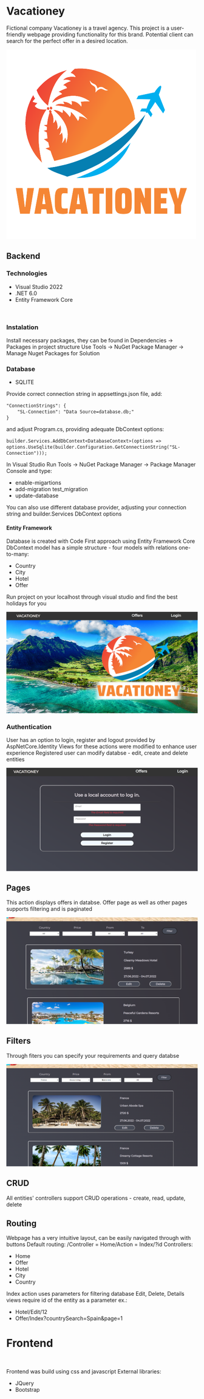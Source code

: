 # Vacationey
 
Fictional company Vacationey is a travel agency.
This project is a user-friendly webpage providing functionality for this brand.
Potential client can search for the perfect offer in a desired location.

![image](Back-end/wwwroot/images/icons/logo.png)

## Backend

### Technologies

- Visual Studio 2022
- .NET 6.0
- Entity Framework Core
</br>

### Instalation

Install necessary packages, they can be found in Dependencies -> Packages in project structure
Use Tools -> NuGet Package Manager -> Manage Nuget Packages for Solution
</br>

### Database

- SQLITE

Provide correct connection string in appsettings.json file, add:

    "ConnectionStrings": {
        "SL-Connection": "Data Source=database.db;"
    }

and adjust Program.cs, providing adequate DbContext options:

    builder.Services.AddDbContext<DatabaseContext>(options => options.UseSqlite(builder.Configuration.GetConnectionString("SL-Connection")));

In Visual Studio Run Tools -> NuGet Package Manager -> Package Manager Console and type:
* enable-migartions
* add-migration test_migration
* update-database

You can also use different database provider, adjusting your connection string and builder.Services DbContext options

#### Entity Framework
Database is created with Code First approach using Entity Framework Core
DbContext model has a simple structure - four models with relations one-to-many:
<ul>
<li>Country</li>
<li>City</li>
<li>Hotel</li>
<li>Offer</li>
</ul>


Run project on your localhost through visual studio and find the best holidays for you

![image](Back-end/wwwroot/images/demo/home_page.png)
</br>

### Authentication 

User has an option to login, register and logout provided by AspNetCore.Identity
Views for these actions were modified to enhance user experience
Registered user can modify databse - edit, create and delete entities

![image](Back-end/wwwroot/images/demo/login_page.png)
</br>

## Pages

This action displays offers in databse.
Offer page as well as other pages supports filtering and is paginated

![image](Back-end/wwwroot/images/demo/offer_page.png)
</br>

## Filters

Through fiters you can specify your requirements and query databse

![image](Back-end/wwwroot/images/demo/filters.png)
</br>

## CRUD

All entities' controllers support CRUD operations - create, read, update, delete
</br>

## Routing

Webpage has a very intuitive layout, can be easily navigated through with buttons
Default routing: /Controller = Home/Action = Index/?id
Controllers:
* Home
* Offer
* Hotel
* City
* Country

Index action uses parameters for filtering database
Edit, Delete, Details views require id of the entity as a parameter
ex.:
* Hotel/Edit/12
* Offer/Index?countrySearch=Spain&page=1

# Frontend
</br>

Frontend was build using css and javascript
External libraries:
* JQuery
* Bootstrap
